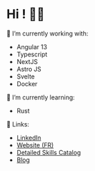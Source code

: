 # Hi ! 👋🏻

🔭 I’m currently working with:
  - Angular 13
  - Typescript
  - NextJS
  - Astro JS
  - Svelte
  - Docker

🌱 I’m currently learning:
  - Rust

🔗 Links:
 - [LinkedIn](https://www.linkedin.com/in/lambert-theo/)
 - [Website (FR)](https://theolambert.com)
 - [Detailed Skills Catalog](https://johnny-boy.notion.site/24424d738beb4f0bb16545fe650b10c1?v=16ed97b3168245a4ad57bcb92a72e378)
 - [Blog](https://johnny-boy.notion.site/johnny-boy/What-s-on-my-mind-044a63e8544f46e2be731ae6bb17f73a)
